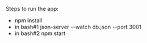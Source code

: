Steps to run the app:

- npm install
- in bash#1 json-server --watch db.json --port 3001
- in bash#2 npm start